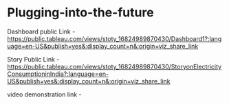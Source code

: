 # Plugging-into-the-future


Dashboard public Link - https://public.tableau.com/views/stoty_16824989870430/Dashboard1?:language=en-US&publish=yes&:display_count=n&:origin=viz_share_link

Story Public Link - https://public.tableau.com/views/stoty_16824989870430/StoryonElectricityConsumptioninIndia?:language=en-US&publish=yes&:display_count=n&:origin=viz_share_link

video demonstration link - 
